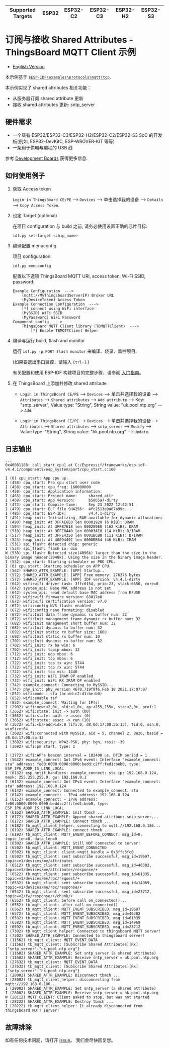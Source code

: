 | Supported Targets | ESP32 | ESP32-C2 | ESP32-C3 | ESP32-H2 | ESP32-S3 |
| ----------------- | ----- | -------- | -------- | -------- | -------- |

# 订阅与接收 Shared Attributes - ThingsBoard MQTT Client 示例

* [English Version](./README.md)

本示例基于 [`$ESP-IDF\examples\protocols\mqtt\tcp`](https://github.com/espressif/esp-idf/tree/master/examples/protocols/mqtt/tcp).

本示例实现了 shared attributes 相关功能：

* 从服务器订阅 shared attribute 更新
* 接收 shared attributes 更新: sntp_server

## 硬件需求

* 一个载有 ESP32/ESP32-C3/ESP32-H2/ESP32-C2/ESP32-S3 SoC 的开发板(例如, ESP32-DevKitC, ESP-WROVER-KIT 等等)
* 一条用于供电与编程的 USB 线

参考 [Development Boards](https://www.espressif.com/en/products/devkits) 获得更多信息.

## 如何使用例子

1. 获取 Access token

   `Login in ThingsBoard CE/PE` --> `Devices` --> 单击选择我的设备 --> `Details` --> `Copy Access Token`.

2. 设定 Target (optional)

   在项目 configuration 与 build 之前, 请务必使用设置正确的芯片目标:

   ```bash
   idf.py set-target <chip_name>
   ```

3. 编译配置 menuconfig

   项目 configuration:

   ```bash
   idf.py menuconfig
   ```

   配置以下选项 ThingsBoard MQTT URI, access token, Wi-Fi SSID, password:

   ```menuconfig
   Example Configuration  --->
       (mqtt://MyThingsboardServerIP) Broker URL
       (MyDeviceToken) Access Token 
   Example Connection Configuration  --->
       [*] connect using WiFi interface
       (MySSID) WiFi SSID 
       (MyPassword) WiFi Password                  
   Component config  --->
       ThingsBoard MQTT Client library (TBMQTTClient)  ---> 
           [*] Enable TBMQTTClient Helper
   ```

4. 编译与运行 build, flash and monitor

   运行 `idf.py -p PORT flash monitor` 来编译、烧录、监控项目.

   (如果要退出串口监控，请输入 ``Ctrl-]``.)

   有关配置和使用 ESP-IDF 构建项目的完整步骤，请参阅 [入门指南](https://idf.espressif.com/)。

5. 在 ThingsBoard 上添加并修改 shared attribute

   * `Login in ThingsBoard CE/PE` --> `Devices` --> 单击并选择我的设备 --> `Attributes` --> `Shared attributes` --> `Add attribute` --> Key: "sntp_server", Value type: "String", String value: "uk.pool.ntp.org" --> `Add`.

   * `Login in ThingsBoard CE/PE` --> `Devices` --> 单击并选择我的设备 --> `Attributes` --> `Shared attributes` --> `sntp_server` --> `Modify` --> Value type: "String", String value: "hk.pool.ntp.org" --> `Update`.

## 日志输出

```none
...
0x40081188: call_start_cpu1 at C:/Espressif/frameworks/esp-idf-v4.4.1/components/esp_system/port/cpu_start.c:160

I (0) cpu_start: App cpu up.
I (458) cpu_start: Pro cpu start user code
I (458) cpu_start: cpu freq: 160000000
I (458) cpu_start: Application information:
I (463) cpu_start: Project name:     shared_attr
I (468) cpu_start: App version:      b5865a7-dirty
I (473) cpu_start: Compile time:     Sep 23 2022 12:42:51
I (479) cpu_start: ELF file SHA256:  4fc2513e9a07a99c...
I (485) cpu_start: ESP-IDF:          v4.4.1-dirty
I (491) heap_init: Initializing. RAM available for dynamic allocation:
I (498) heap_init: At 3FFAE6E0 len 00001920 (6 KiB): DRAM
I (504) heap_init: At 3FFB7618 len 000289E8 (162 KiB): DRAM
I (510) heap_init: At 3FFE0440 len 00003AE0 (14 KiB): D/IRAM
I (517) heap_init: At 3FFE4350 len 0001BCB0 (111 KiB): D/IRAM
I (523) heap_init: At 4009449C len 0000BB64 (46 KiB): IRAM
I (531) spi_flash: detected chip: generic
I (534) spi_flash: flash io: dio
W (538) spi_flash: Detected size(4096k) larger than the size in the binary image header(2048k). Using the size in the binary image header.
I (552) cpu_start: Starting scheduler on PRO CPU.
I (0) cpu_start: Starting scheduler on APP CPU.
I (562) SHARED_ATTR_EXAMPLE: [APP] Startup..
I (572) SHARED_ATTR_EXAMPLE: [APP] Free memory: 276376 bytes
I (572) SHARED_ATTR_EXAMPLE: [APP] IDF version: v4.4.1-dirty
I (642) wifi:wifi driver task: 3ffc0154, prio:23, stack:6656, core=0
I (642) system_api: Base MAC address is not set
I (642) system_api: read default base MAC address from EFUSE
I (672) wifi:wifi firmware version: 63017e0
I (672) wifi:wifi certification version: v7.0
I (672) wifi:config NVS flash: enabled
I (672) wifi:config nano formating: disabled
I (672) wifi:Init data frame dynamic rx buffer num: 32
I (672) wifi:Init management frame dynamic rx buffer num: 32
I (682) wifi:Init management short buffer num: 32
I (682) wifi:Init dynamic tx buffer num: 32
I (692) wifi:Init static rx buffer size: 1600
I (692) wifi:Init static rx buffer num: 10
I (702) wifi:Init dynamic rx buffer num: 32
I (702) wifi_init: rx ba win: 6
I (702) wifi_init: tcpip mbox: 32
I (712) wifi_init: udp mbox: 6
I (712) wifi_init: tcp mbox: 6
I (722) wifi_init: tcp tx win: 5744
I (722) wifi_init: tcp rx win: 5744
I (722) wifi_init: tcp mss: 1440
I (732) wifi_init: WiFi IRAM OP enabled
I (732) wifi_init: WiFi RX IRAM OP enabled
I (742) example_connect: Connecting to MySSID...
I (742) phy_init: phy_version 4670,719f9f6,Feb 18 2021,17:07:07
I (852) wifi:mode : sta (bc:dd:c2:d1:be:b0)
I (852) wifi:enable tsf
I (852) example_connect: Waiting for IP(s)
I (2902) wifi:new:<2,0>, old:<1,0>, ap:<255,255>, sta:<2,0>, prof:1
I (3652) wifi:state: init -> auth (b0)
I (3652) wifi:state: auth -> assoc (0)
I (3652) wifi:state: assoc -> run (10)
W (3672) wifi:<ba-add>idx:0 (ifx:0, d8:0d:17:00:5b:13), tid:0, ssn:0, winSize:64
I (3682) wifi:connected with MySSID, aid = 5, channel 2, BW20, bssid = d8:0d:17:00:5b:13
I (3682) wifi:security: WPA2-PSK, phy: bgn, rssi: -39
I (3692) wifi:pm start, type: 1

I (3772) wifi:AP's beacon interval = 102400 us, DTIM period = 1
I (5632) example_connect: Got IPv6 event: Interface "example_connect: sta" address: fe80:0000:0000:0000:bedd:c2ff:fed1:beb0, type: ESP_IP6_ADDR_IS_LINK_LOCAL
I (6132) esp_netif_handlers: example_connect: sta ip: 192.168.0.124, mask: 255.255.255.0, gw: 192.168.0.1
I (6132) example_connect: Got IPv4 event: Interface "example_connect: sta" address: 192.168.0.124
I (6142) example_connect: Connected to example_connect: sta
I (6142) example_connect: - IPv4 address: 192.168.0.124
I (6152) example_connect: - IPv6 address: fe80:0000:0000:0000:bedd:c2ff:fed1:beb0, type: ESP_IP6_ADDR_IS_LINK_LOCAL
I (6162) SHARED_ATTR_EXAMPLE: Init tbmch ...
I (6172) SHARED_ATTR_EXAMPLE: Append shared attribue: sntp_server...
I (6172) SHARED_ATTR_EXAMPLE: Connect tbmch ...
I (6182) tb_mqtt_client_helper: connecting to mqtt://192.168.0.186...
I (6192) SHARED_ATTR_EXAMPLE: connect tbmch ...
I (6192) tb_mqtt_client: MQTT_EVENT_BEFORE_CONNECT, msg_id=0, topic_len=0, data_len=0
I (6302) SHARED_ATTR_EXAMPLE: Still NOT connected to server!
I (6502) tb_mqtt_client: MQTT_EVENT_CONNECTED
I (6502) tb_mqtt_client: client->mqtt_handle = 0x3ffc5fc0
I (6502) tb_mqtt_client: sent subscribe successful, msg_id=19697, topic=v1/devices/me/attributes
I (6512) tb_mqtt_client: sent subscribe successful, msg_id=40302, topic=v1/devices/me/attributes/response/+
I (6522) tb_mqtt_client: sent subscribe successful, msg_id=61335, topic=v1/devices/me/rpc/request/+
I (6532) tb_mqtt_client: sent subscribe successful, msg_id=14969, topic=v1/devices/me/rpc/response/+
I (6542) tb_mqtt_client: sent subscribe successful, msg_id=23712, topic=v2/fw/response/+/chunk/+
I (6552) tb_mqtt_client: before call on_connected()...
I (6552) tb_mqtt_client: after call on_connected()
I (6562) tb_mqtt_client: MQTT_EVENT_SUBSCRIBED, msg_id=19697
I (6572) tb_mqtt_client: MQTT_EVENT_SUBSCRIBED, msg_id=40302
I (6582) tb_mqtt_client: MQTT_EVENT_SUBSCRIBED, msg_id=61335
I (6582) tb_mqtt_client: MQTT_EVENT_SUBSCRIBED, msg_id=14969
I (6592) tb_mqtt_client: MQTT_EVENT_SUBSCRIBED, msg_id=23712
I (7302) tb_mqtt_client_helper: Connected to thingsboard MQTT server!
I (7302) SHARED_ATTR_EXAMPLE: Connected to thingsboard server!
I (11562) tb_mqtt_client: MQTT_EVENT_DATA
I (11562) tb_mqtt_client: [Subscribe Shared Attributes][Rx] {"sntp_server":"uk.pool.ntp.org"}
I (11602) SHARED_ATTR_EXAMPLE: Set sntp_server (a shared attribute)
I (11602) SHARED_ATTR_EXAMPLE: Receive sntp_server = uk.pool.ntp.org
I (27632) tb_mqtt_client: MQTT_EVENT_DATA
I (27632) tb_mqtt_client: [Subscribe Shared Attributes][Rx] {"sntp_server":"hk.pool.ntp.org"}
I (28002) SHARED_ATTR_EXAMPLE: Disconnect tbmch ...
I (28002) tb_mqtt_client_helper: disconnecting from mqtt://192.168.0.186...
I (28002) SHARED_ATTR_EXAMPLE: Set sntp_server (a shared attribute)
I (28002) SHARED_ATTR_EXAMPLE: Receive sntp_server = hk.pool.ntp.org
W (28112) MQTT_CLIENT: Client asked to stop, but was not started
I (28222) SHARED_ATTR_EXAMPLE: Destroy tbmch ...
I (28222) tb_mqtt_client_helper: It already disconnected from thingsboard MQTT server!
```

## 故障排除

如有任何技术问题，请打开 [issue](https://github.com/liang-zhu-zi/esp-idf-thingsboard-mqtt/issues)。 我们会尽快回复您。
